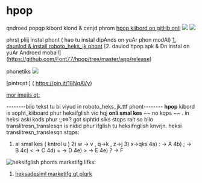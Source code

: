 # hpop
qndroed popqp kibord klond &amp; cenjd phrom 
[hpop kiibord on gitHb onli](https://github.com/klausw/hackerskeyboard)
![](https://i.pinimg.com/originals/e8/e8/c8/e8e8c80df0952ad32725b24fdbaff83b.gif)
![](https://photos.app.goo.gl/xb4q21EsQ6yWAo6m7)

phrst pliij instal phont ( hao tu instal dipAnds on yuAr phon modAl)
[1. daunlod & install roboto_heks_jk phont]( https://github.com/Font77/hpop/tree/master/app/src/main/res/font )
[2. daulod hpop.apk & Dn instal on yuAr Androed mobail] (https://github.com/Font77/hpop/tree/master/app/release)

phonetiks
![](https://photos.app.goo.gl/xb4q21EsQ6yWAo6m7)

[pintrqst:] ( https://pin.it/18NqAVy)

[mor imejis qt:](https://pin.it/1ztSTHM)

--------bilo tekst tu bi viyud in roboto_heks_jk.ttf phont--------
**hpop** kibord is sopht_kiiboard phur heksifglish vic hqj **onli smal kes**  ~~ no kqps ~~ .
in heksi aski kods phur :;&lt;=&gt;? got siphtid siks stqps rait
so bilo translitresn_translesqn is nidid phur 
ifglish tu heksifnglish knvrjn.
heksi translitresn_translesqn stqps:
1) al smal kes ( kntrol u ) 2) w -> v , q->k , z->j 3) x->qks 
4a) : -> A 4b) ; -> B 4c) < -> C 4d) = -> D 4e) > -> E 4e) ? -> F

![heksifglish phonts](https://i.pinimg.com/originals/a6/c0/94/a6c094248a071ea0e99197429f6cfc03.gif)
marketifg lifks:
1. [heksadesiml marketifg qt plqrk](https://www.plurk.com/heksadesiml)